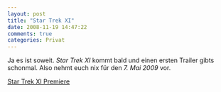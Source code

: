 ```yaml
---
layout: post
title: "Star Trek XI"
date: 2008-11-19 14:47:22
comments: true
categories: Privat
---
```


Ja es ist soweit.
*Star Trek XI* kommt bald und einen ersten Trailer gibts schonmal.
Also nehmt euch nix für den *7. Mai 2009* vor.


[Star Trek XI Premiere](http://www.startrekmovie.com/intl/de/)
